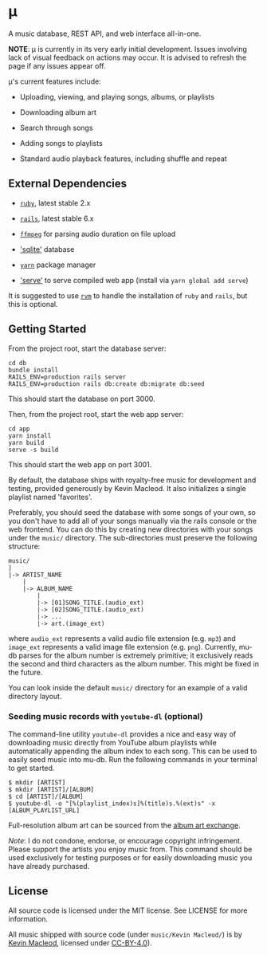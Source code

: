 # μ

A music database, REST API, and web interface all-in-one.

**NOTE**: μ is currently in its very early initial development. Issues
involving lack of visual feedback on actions may occur. It is advised to
refresh the page if any issues appear off.

μ's current features include:

- Uploading, viewing, and playing songs, albums, or playlists

- Downloading album art

- Search through songs

- Adding songs to playlists

- Standard audio playback features, including shuffle and repeat

## External Dependencies

- [`ruby`](https://ruby-lang.org), latest stable 2.x

- [`rails`](https://rubyonrails.org), latest stable 6.x

- [`ffmpeg`](https://ffmpeg.org) for parsing audio duration on file upload

- ['sqlite'](https://sqlite.org) database

- [`yarn`](https://yarnpkg.com/) package manager

- ['serve'](https://www.npmjs.com/package/serve) to serve compiled web app
(install via `yarn global add serve`)

It is suggested to use [`rvm`](https://rvm.io) to handle the installation of
`ruby` and `rails`, but this is optional.

## Getting Started

From the project root, start the database server:

```
cd db
bundle install
RAILS_ENV=production rails server
RAILS_ENV=production rails db:create db:migrate db:seed
```

This should start the database on port 3000.

Then, from the project root, start the web app server:

```
cd app
yarn install
yarn build
serve -s build
```

This should start the web app on port 3001.

By default, the database ships with royalty-free
music for development and testing, provided generously by Kevin Macleod. It
also initializes a single playlist named 'favorites'.

Preferably, you should seed the database with some songs of your own, so you
don't have to add all of your songs manually via the rails console or the web
frontend. You can do this by creating new directories with your songs under
the `music/` directory. The sub-directories must preserve the following
structure:

```
music/
|
|-> ARTIST_NAME
    |
    |-> ALBUM_NAME
        |
        |-> [01]SONG_TITLE.(audio_ext)
        |-> [02]SONG_TITLE.(audio_ext)
        |-> ...
        |-> art.(image_ext)
```

where `audio_ext` represents a valid audio file extension (e.g. `mp3`) and
`image_ext` represents a valid image file extension (e.g. `png`). Currently,
mu-db parses for the album number is extremely primitive; it exclusively
reads the second and third characters as the album number. This might be
fixed in the future.

You can look inside the default `music/` directory for an example of a valid
directory layout.

### Seeding music records with `youtube-dl` (optional)

The command-line utility `youtube-dl` provides a nice and easy way of
downloading music directly from YouTube album playlists while automatically
appending the album index to each song. This can be used to easily seed music
into mu-db. Run the following commands in your terminal to get started.

```
$ mkdir [ARTIST]
$ mkdir [ARTIST]/[ALBUM]
$ cd [ARTIST]/[ALBUM]
$ youtube-dl -o "[%(playlist_index)s]%(title)s.%(ext)s" -x [ALBUM_PLAYLIST_URL]
```

Full-resolution album art can be sourced from the [album art exchange](https://albumartexchange.com). 

*Note*: I do not condone, endorse, or encourage copyright infringement. Please
support the artists you enjoy music from. This command should be used
exclusively for testing purposes or for easily downloading music you have
already purchased.

## License

All source code is licensed under the MIT license. See LICENSE for more information.

All music shipped with source code (under `music/Kevin Macleod/`) is by [Kevin
Macleod](https://incompetech.com), licensed under
[CC-BY-4.0](https://creativecommons.org/licenses/by/4.0/)).